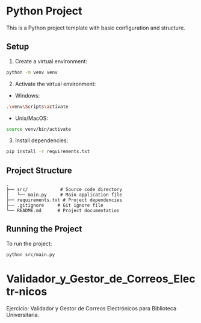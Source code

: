 # Python Project

This is a Python project template with basic configuration and structure.

## Setup

1. Create a virtual environment:
```bash
python -m venv venv
```

2. Activate the virtual environment:
- Windows:
```bash
.\venv\Scripts\activate
```
- Unix/MacOS:
```bash
source venv/bin/activate
```

3. Install dependencies:
```bash
pip install -r requirements.txt
```

## Project Structure

```
.
├── src/            # Source code directory
│   └── main.py     # Main application file
├── requirements.txt # Project dependencies
├── .gitignore     # Git ignore file
└── README.md      # Project documentation
```

## Running the Project

To run the project:
```bash
python src/main.py
```

# Validador_y_Gestor_de_Correos_Electr-nicos
Ejercicio: Validador y Gestor de Correos Electrónicos para Biblioteca Universitaria. 

